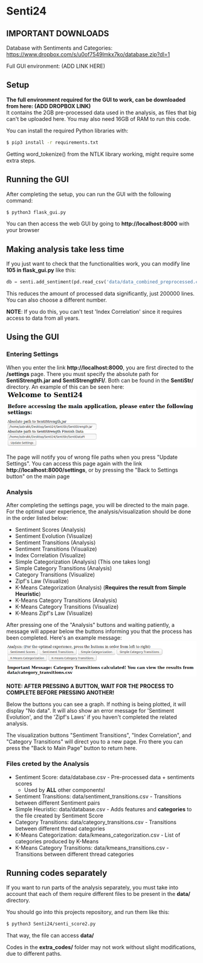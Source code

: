# Senti24

## IMPORTANT DOWNLOADS
Database with Sentiments and Categories: https://www.dropbox.com/s/u0of7549lmkx7ko/database.zip?dl=1

Full GUI environment: (ADD LINK HERE)

## Setup
**The full environment required for the GUI to work, can be downloaded from here: (ADD DROPBOX LINK)** </br>
It contains the 2GB pre-processed data used in the analysis, as files that big can't be uploaded here. You may also need 16GB of RAM to run this code.

You can install the required Python libraries with:
```bash
$ pip3 install -r requirements.txt
```
Getting word_tokenize() from the NTLK library working, might require some extra steps.

## Running the GUI
After completing the setup, you can run the GUI with the following command:
```bash
$ python3 flask_gui.py
```
You can then access the web GUI by going to **http://localhost:8000** with your browser

## Making analysis take less time
If you just want to check that the functionalities work, you can modify line **105 in flask_gui.py** like this:
```python
db = senti.add_sentiment(pd.read_csv('data/data_combined_preprocessed.csv', nrows=200000))
```
This reduces the amount of processed data significantly, just 200000 lines. You can also choose a different number.

**NOTE**: If you do this, you can't test 'Index Correlation' since it requires access to data from all years.

## Using the GUI

### Entering Settings
When you enter the link **http://localhost:8000**, you are first directed to the **/settings** page. There you must specify the absolute path for **SentiStrength.jar and SentiStrengthFI/**. Both can be found in the **SentiStr/** directory.
An example of this can be seen here:
![Example settings](help_img/step1.png)

The page will notify you of wrong file paths when you press "Update Settings".
You can access this page again with the link **http://localhost:8000/settings**, or by pressing the "Back to Settings button" on the main page

### Analysis
After completing the settings page, you will be directed to the main page. For the optimal user experience, the analysis/visualization should be done in the order listed below:
* Sentiment Scores (Analysis)
* Sentiment Evolution (Visualize)
* Sentiment Transitions (Analysis)
* Sentiment Transitions (Visualize)
* Index Correlation (Visualize)
* Simple Categorization (Analysis) (This one takes long)
* Simple Category Transitions (Analysis)
* Category Transitions (Visualize)
* Zipf's Law (Visualize)
* K-Means Categorization (Analysis) (**Requires the result from Simple Heuristic**) 
* K-Means Category Transitions (Analysis)
* K-Means Category Transitions (Visualize)
* K-Means Zipf's Law (Visualize)

After pressing one of the "Analysis" buttons and waiting patiently, a message will appear below the buttons informing you that the process has been completed.
Here's an example message:
![Sentiment Calculation Complete](help_img/step3.png)

**NOTE: AFTER PRESSING A BUTTON, WAIT FOR THE PROCESS TO COMPLETE BEFORE PRESSING ANOTHER!**

Below the buttons you can see a graph. If nothing is being plotted, it will display "No data". It will also show an error message for 'Sentiment Evolution', and the 'Zipf's Laws' if you haven't completed the related analysis.

The visualization buttons "Sentiment Transitions", "Index Correlation", and "Category Transitions" will direct you to a new page. Fro there you can press the "Back to Main Page" button to return here. 

### Files creted by the Analysis
* Sentiment Score: data/database.csv - Pre-processed data + sentiments scores
    * Used by **ALL** other components!
* Sentiment Transitions: data/sentiment_transitions.csv - Transitions between different Sentiment pairs
* Simple Heuristic: data/database.csv - Adds features and **categories** to the file created by Sentiment Score
* Category Transitions: data/category_transitions.csv - Transitions between different thread categories
* K-Means Categorization: data/kmeans_categorization.csv - List of categories produced by K-Means
* K-Means Category Transitions: data/kmeans_transitions.csv - Transitions between different thread categories

## Running codes separately
If you want to run parts of the analysis separately, you must take into account that each of them require different files to be present in the **data/** directory.

You should go into this projects repository, and run them like this:
```bash
$ python3 Senti24/senti_score2.py
```
That way, the file can access **data/**

Codes in the **extra_codes/** folder may not work without slight modifications, due to different paths.
